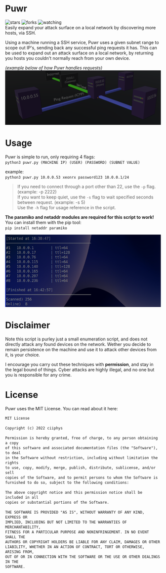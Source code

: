 # Puwr
![stars](https://img.shields.io/github/stars/Xeonrx/Puwr?style=social)
![forks](https://img.shields.io/github/forks/Xeonrx/Puwr?style=social)
![watching](https://img.shields.io/github/watchers/Xeonrx/Puwr?style=social) <br />
Easily expand your attack surface on a local network by discovering more hosts, via SSH.


Using a machine running a SSH service, Puwr uses a given subnet range to scope out IP's, sending back any successful ping requests it has.
This can be used to expand out an attack surface on a local network, by returning you hosts you couldn't normally reach from your own device.


*(example below of how Puwr handles requests)*
![LogoImage](https://github.com/Xeonrx/Puwr/blob/main/img/diagram.PNG)

# Usage
Puwr is simple to run, only requiring 4 flags: <br />
`python3 puwr.py (MACHINE IP) (USER) (PASSWORD) (SUBNET VALUE)`


example: <br />
`python3 puwr.py 10.0.0.53 xeonrx password123 10.0.0.1/24`


>If you need to connect through a port other than 22, use the `-p` flag. (example: -p 2222)<br />
>If you want to keep quiet, use the `-s` flag to wait specified seconds between request.  (example: -s 5)<br />
>Use the `-h` flag for usage reference in the script.

**The paramiko and netaddr modules are required for this script to work!** <br />
You can install them with the pip tool: <br />
`pip install netaddr paramiko`

![example](https://github.com/Xeonrx/Puwr/blob/main/img/example.PNG)

# Disclaimer
Note this script is purley just a small enumeration script, and does not directly attack any found devices on the network.
Wether you decide to remain persistence on the machine and use it to attack other devices from it, is your choice.

I encourage you carry out these techniques with **permission**, and stay in the legal bound of things.
Cyber attacks are highly illegal, and no one but you is responsible for any crime.

# License
Puwr uses the MIT License. You can read about it here:
```
MIT License

Copyright (c) 2022 ciiphys

Permission is hereby granted, free of charge, to any person obtaining a copy
of this software and associated documentation files (the "Software"), to deal
in the Software without restriction, including without limitation the rights
to use, copy, modify, merge, publish, distribute, sublicense, and/or sell
copies of the Software, and to permit persons to whom the Software is
furnished to do so, subject to the following conditions:

The above copyright notice and this permission notice shall be included in all
copies or substantial portions of the Software.

THE SOFTWARE IS PROVIDED "AS IS", WITHOUT WARRANTY OF ANY KIND, EXPRESS OR
IMPLIED, INCLUDING BUT NOT LIMITED TO THE WARRANTIES OF MERCHANTABILITY,
FITNESS FOR A PARTICULAR PURPOSE AND NONINFRINGEMENT. IN NO EVENT SHALL THE
AUTHORS OR COPYRIGHT HOLDERS BE LIABLE FOR ANY CLAIM, DAMAGES OR OTHER
LIABILITY, WHETHER IN AN ACTION OF CONTRACT, TORT OR OTHERWISE, ARISING FROM,
OUT OF OR IN CONNECTION WITH THE SOFTWARE OR THE USE OR OTHER DEALINGS IN THE
SOFTWARE.
```
